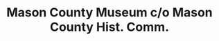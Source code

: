 ---
layout: repo
title: "Mason County Museum c/o Mason County Hist. Comm."
id: 17520
permalink: repos/17520/
---